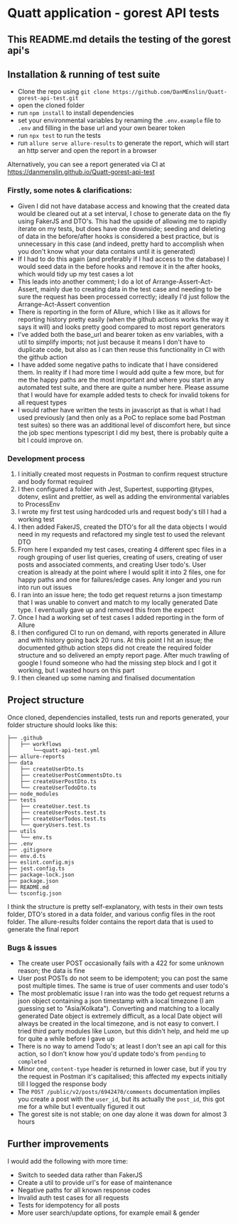 # Quatt application - gorest API tests

## This README.md details the testing of the gorest api's

## Installation & running of test suite

- Clone the repo using `git clone https://github.com/DanMEnslin/Quatt-gorest-api-test.git`
- open the cloned folder
- run `npm install` to install dependencies
- set your environmental variables by renaming the `.env.example` file to `.env` and filling in the base url and your own bearer token
- run `npx test` to run the tests
- run `allure serve allure-results` to generate the report, which will start an http server and open the report in a browser

Alternatively, you can see a report generated via CI at https://danmenslin.github.io/Quatt-gorest-api-test

### Firstly, some notes & clarifications:

- Given I did not have database access and knowing that the created data would be cleared out at a set interval, I chose to generate data on the fly using FakerJS and DTO's. This had the upside of allowing me to rapidly iterate on my tests, but does have one downside; seeding and deleting of data in the before/after hooks is considered a best practice, but is unnecessary in this case (and indeed, pretty hard to accomplish when you don't know what your data contains until it is generated)
- If I had to do this again (and preferably if I had access to the database) I would seed data in the before hooks and remove it in the after hooks, which would tidy up my test cases a lot
- This leads into another comment; I do a lot of Arrange-Assert-Act-Assert, mainly due to creating data in the test case and needing to be sure the request has been processed correctly; ideally I'd just follow the Arrange-Act-Assert convention
- There is reporting in the form of Allure, which I like as it allows for reporting history pretty easily (when the github actions works the way it says it will) and looks pretty good compared to most report generators
- I've added both the base_url and bearer token as env variables, with a util to simplify imports; not just because it means I don't have to duplicate code, but also as I can then reuse this functionality in CI with the github action
- I have added some negative paths to indicate that I have considered them. In reality if I had more time I would add quite a few more, but for me the happy paths are the most important and where you start in any automated test suite, and there are quite a number here. Please assume that I would have for example added tests to check for invalid tokens for all request types
- I would rather have written the tests in javascript as that is what I had used previously (and then only as a PoC to replace some bad Postman test suites) so there was an additional level of discomfort here, but since the job spec mentions typescript I did my best, there is probably quite a bit I could improve on.

### Development process

1. I initially created most requests in Postman to confirm request structure and body format required
2. I then configured a folder with Jest, Supertest, supporting @types, dotenv, eslint and prettier, as well as adding the environmental variables to ProcessEnv
3. I wrote my first test using hardcoded urls and request body's till I had a working test
4. I then added FakerJS, created the DTO's for all the data objects I would need in my requests and refactored my single test to used the relevant DTO
5. From here I expanded my test cases, creating 4 different spec files in a rough grouping of user list queries, creating of users, creating of user posts and associated comments, and creating User todo's. User creation is already at the point where I would split it into 2 files, one for happy paths and one for failures/edge cases. Any longer and you run into run out issues
6. I ran into an issue here; the todo get request returns a json timestamp that I was unable to convert and match to my locally generated Date type. I eventually gave up and removed this from the expect
7. Once I had a working set of test cases I added reporting in the form of Allure
8. I then configured CI to run on demand, with reports generated in Allure and with history going back 20 runs. At this point I hit an issue; the documented github action steps did not create the required folder structure and so delivered an empty report page. After much trawling of google I found someone who had the missing step block and I got it working, but I wasted hours on this part
9. I then cleaned up some naming and finalised documentation

## Project structure

Once cloned, dependencies installed, tests run and reports generated, your folder structure should looks like this:

```
├── .github
│   ├── workflows
│       └──quatt-api-test.yml
├── allure-reports
├── data
│   ├── createUserDto.ts
│   ├── createUserPostCommentsDto.ts
│   ├── createUserPostDto.ts
│   └── createUserTodoDto.ts
├── node_modules
├── tests
│   ├── createUser.test.ts
│   ├── createUserPosts.test.ts
│   ├── createUserTodos.test.ts
│   └── queryUsers.test.ts
├── utils
│   └── env.ts
├── .env
├── .gitignore
├── env.d.ts
├── eslint.config.mjs
├── jest.config.ts
├── package-lock.json
├── package.json
├── README.md
└── tsconfig.json
```

I think the structure is pretty self-explanatory, with tests in their own tests folder, DTO's stored in a data folder, and various config files in the root folder. The allure-results folder contains the report data that is used to generate the final report

### Bugs & issues

- The create user POST occasionally fails with a 422 for some unknown reason; the data is fine
- User post POSTs do not seem to be idempotent; you can post the same post multiple times. The same is true of user comments and user todo's
- The most problematic issue I ran into was the todo get request returns a json object containing a json timestamp with a local timezone (I am guessing set to "Asia/Kolkata"). Converting and matching to a locally generated Date object is extremely difficult, as a local Date object will always be created in the local timezone, and is not easy to convert. I tried third party modules like Luxon, but this didn't help, and held me up for quite a while before I gave up
- There is no way to amend Todo's; at least I don't see an api call for this action, so I don't know how you'd update todo's from `pending` to `completed`
- Minor one, `content-type` header is returned in lower case, but if you try the request in Postman it's capitalised; this affected my expects initially till I logged the response body
- The `POST /public/v2/posts/6942470/comments` documentation implies you create a post with the `user_id`, but its actually the `post_id`, this got me for a while but I eventually figured it out
- The gorest site is not stable; on one day alone it was down for almost 3 hours

## Further improvements

I would add the following with more time:

- Switch to seeded data rather than FakerJS
- Create a util to provide url's for ease of maintenance
- Negative paths for all known response codes
- Invalid auth test cases for all requests
- Tests for idempotency for all posts
- More user search/update options, for example email & gender
